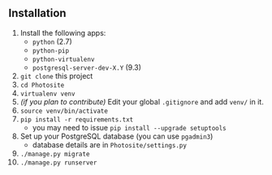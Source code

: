 ## Installation

1. Install the following apps:
    * `python` (2.7)
    * `python-pip`
    * `python-virtualenv`
    * `postgresql-server-dev-X.Y` (9.3)
2. `git clone` this project
3. `cd Photosite`
4. `virtualenv venv`
5. _(if you plan to contribute)_ Edit your global `.gitignore` and add `venv/` in it.
6. `source venv/bin/activate`
7. `pip install -r requirements.txt`
    * you may need to issue `pip install --upgrade setuptools`
8. Set up your PostgreSQL database (you can use `pgadmin3`)
    * database details are in `Photosite/settings.py`
9. `./manage.py migrate`
10. `./manage.py runserver`